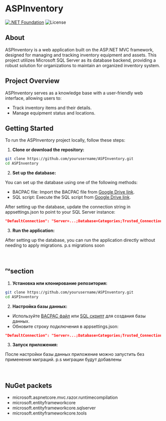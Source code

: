 # ASPInventory

[![.NET Foundation](https://img.shields.io/badge/.NET%20Foundation-blueviolet.svg)](https://www.dotnetfoundation.org/)
![License](https://img.shields.io/badge/License-MIT-blue)

## About

ASPInventory is a web application built on the ASP.NET MVC framework, designed for managing and tracking inventory equipment and assets. This project utilizes Microsoft SQL Server as its database backend, providing a robust solution for organizations to maintain an organized inventory system.

## Project Overview

ASPInventory serves as a knowledge base with a user-friendly web interface, allowing users to:

- Track inventory items and their details.
- Manage equipment status and locations.

## Getting Started

To run the ASPInventory project locally, follow these steps:

1. **Clone or download the repository:**
 ```bash
 git clone https://github.com/yourusername/ASPInventory.git
 cd ASPInventory 
```
2. **Set up the database:**

You can set up the database using one of the following methods:

* BACPAC file: Import the BACPAC file from [Google Drive link][bacpacGD].
* SQL script: Execute the SQL script from [Google Drive link][sqlScriptGD].
  
After setting up the database, update the connection string in appsettings.json to point to your SQL Server instance:
 ```json
"DefaultConnection": "Server=...;Database=Categories;Trusted_Connection=True;TrustServerCertificate=True"
```

3. **Run the application:**
   
After setting up the database, you can run the application directly without needing to apply migrations.
p.s migrations soon

ᅠ
ᅠ

## ʳᵘsection
1. **Установка или клонирование репозитория:**
 ```bash
 git clone https://github.com/yourusername/ASPInventory.git
 cd ASPInventory 
```

2. **Настройка базы данных:**
* Используйте [BACPAC файл][bacpacGD] или [SQL скрипт][sqlScriptGD] для создания базы данных.
* Обновите строку подключения в appsettings.json:
```json
"DefaultConnection": "Server=...;Database=Categories;Trusted_Connection=True;TrustServerCertificate=True"
```

3. **Запуск приложения:**

После настройки базы данных приложение можно запустить без применения миграций. p.s миграции будут добавлены

ᅠ
ᅠ

## NuGet packets
- microsoft.aspnetcore.mvc.razor.runtimecompilation
- microsoft.entityframeworkcore
- microsoft.entityframeworkcore.sqlserver
- microsoft.entityframeworkcore.tools

[bacpacGD]: https://drive.google.com/file/d/15RSXp0X61V5kmQVPCXM0IZRecSxl78vZ/view?usp=sharing
[sqlScriptGD]: https://drive.google.com/file/d/1pOu8V6cMt4CJLEHFtuf1pb7CdhUyyMF6/view?usp=sharing
